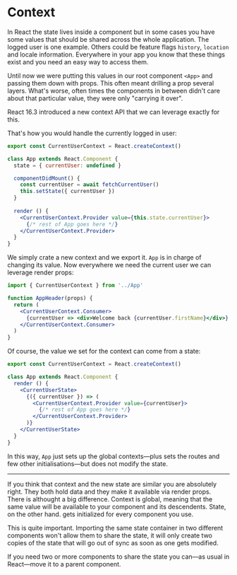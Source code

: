# Context

In React the state lives inside a component but in some cases you have some values that should be shared across the whole application.
The logged user is one example. Others could be feature flags `history`, `location` and locale information. Everywhere in your app you know that these things exist and you need an easy way to access them.

Until now we were putting this values in our root component `<App>` and passing them down with props. This often meant drilling a prop several layers. What's worse, often times the components in between didn't care about that particular value, they were only "carrying it over".

React 16.3 introduced a new context API that we can leverage exactly for this.

That's how you would handle the currently logged in user:

```jsx
export const CurrentUserContext = React.createContext()

class App extends React.Component {
  state = { currentUser: undefined }

  componentDidMount() {
    const currentUser = await fetchCurrentUser()
    this.setState({ currentUser })
  }
  
  render () {
    <CurrentUserContext.Provider value={this.state.currentUser}>
      {/* rest of App goes here */}
    </CurrentUserContext.Provider>
  }
}
```

We simply crate a new context and we export it. `App` is in charge of changing its value. Now everywhere we need the current user we can leverage render props:

```jsx
import { CurrentUserContext } from '../App'

function AppHeader(props) {
  return (
    <CurrentUserContext.Consumer>
      {currentUser => <div>Welcome back {currentUser.firstName}</div>}
    </CurrentUserContext.Consumer>
  )
}
```

Of course, the value we set for the context can come from a state:

```jsx
export const CurrentUserContext = React.createContext()

class App extends React.Component {  
  render () {
    <CurrentUserState>
      {({ currentUser }) => (
        <CurrentUserContext.Provider value={currentUser}>
          {/* rest of App goes here */}
        </CurrentUserContext.Provider>
      )}
    </CurrentUserState>
  }
}
```

In this way, `App` just sets up the global contexts—plus sets the routes and few other initialisations—but does not modify the state.

---

If you think that context and the new state are similar you are absolutely right. They both hold data and they make it available via render props. There is althought a big difference. Context is global, meaning that the same value will be available to your component and its descendents. State, on the other hand. gets initialized for every component you use.

This is quite important. Importing the same state container in two different components won't allow them to share the state, it will only create two copies of the state that will go out of sync as soon as one gets modified.

If you need two or more components to share the state you can—as usual in React—move it to a parent component.

